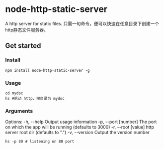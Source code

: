 # node-http-static-server

A http server for static files. 只需一句命令，便可以快速在任意目录下创建一个http静态文件服务器。

## Get started

### Install

```shell
npm install node-http-static-server -g
```

### Usage

```shell
cd mydoc
hs #启动 http，根目录为 mydoc
```

### Arguments

  Options:
    -h, --help          Output usage information
    -p, --port  [number]      The port on which the app will be running (defaults to 3000)
    -r, --root [value]   http server root dir (defaults to ".")
    -v, --version       Output the version number

```shell
hs -p 80 # listening on 80 port
```

